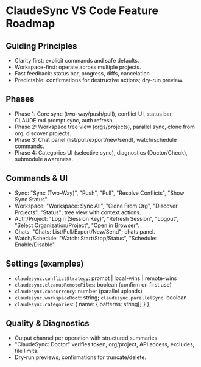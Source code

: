 # ClaudeSync VS Code Feature Roadmap

## Guiding Principles
- Clarity first: explicit commands and safe defaults.
- Workspace-first: operate across multiple projects.
- Fast feedback: status bar, progress, diffs, cancelation.
- Predictable: confirmations for destructive actions; dry-run preview.

## Phases
- Phase 1: Core sync (two-way/push/pull), conflict UI, status bar, CLAUDE.md prompt sync, auth refresh.
- Phase 2: Workspace tree view (orgs/projects), parallel sync, clone from org, discover projects.
- Phase 3: Chat panel (list/pull/export/new/send), watch/schedule commands.
- Phase 4: Categories UI (selective sync), diagnostics (Doctor/Check), submodule awareness.

## Commands & UI
- Sync: "Sync (Two-Way)", "Push", "Pull", "Resolve Conflicts", "Show Sync Status".
- Workspace: "Workspace: Sync All", "Clone From Org", "Discover Projects", "Status"; tree view with context actions.
- Auth/Project: "Login (Session Key)", "Refresh Session", "Logout", "Select Organization/Project", "Open in Browser".
- Chats: "Chats: List/Pull/Export/New/Send"; chats panel.
- Watch/Schedule: "Watch: Start/Stop/Status", "Schedule: Enable/Disable".

## Settings (examples)
- `claudesync.conflictStrategy`: prompt | local-wins | remote-wins
- `claudesync.cleanupRemoteFiles`: boolean (confirm on first use)
- `claudesync.concurrency`: number (parallel uploads)
- `claudesync.workspaceRoot`: string; `claudesync.parallelSync`: boolean
- `claudesync.categories`: { name: { patterns: string[] } }

## Quality & Diagnostics
- Output channel per operation with structured summaries.
- "ClaudeSync: Doctor" verifies token, org/project, API access, excludes, file limits.
- Dry-run previews; confirmations for truncate/delete.
